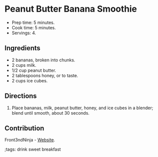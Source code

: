 # Peanut Butter Banana Smoothie

- Prep time: 5 minutes.
- Cook time: 5 minutes.
- Servings: 4.

## Ingredients

- 2 bananas, broken into chunks.
- 2 cups milk.
- 1/2 cup peanut butter.
- 2 tablespoons honey, or to taste.
- 2 cups ice cubes.

## Directions

1. Place bananas, milk, peanut butter, honey, and ice cubes in a blender; blend
   until smooth, about 30 seconds.

## Contribution

Front3ndNinja - [Website](https://github.com/Front3ndNinja).

;tags: drink sweet breakfast
